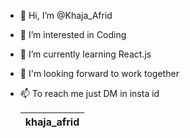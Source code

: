 - 👋 Hi, I’m @Khaja_Afrid
- 👀 I’m interested in Coding
- 🌱 I’m currently learning React.js
- 💞️ I'm looking forward to work together 
- 📫 To reach me just DM in insta id 

  |khaja_afrid|
  | --------- |
<!---
khajaafrid/khajaafrid is a ✨ special ✨ repository because its `README.md` (this file) appears on your GitHub profile.
You can click the Preview link to take a look at your changes.
--->
